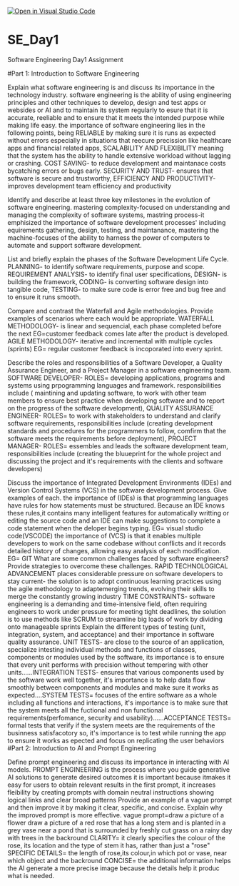 [![Open in Visual Studio Code](https://classroom.github.com/assets/open-in-vscode-2e0aaae1b6195c2367325f4f02e2d04e9abb55f0b24a779b69b11b9e10269abc.svg)](https://classroom.github.com/online_ide?assignment_repo_id=18518697&assignment_repo_type=AssignmentRepo)
# SE_Day1
Software Engineering Day1 Assignment

#Part 1: Introduction to Software Engineering

Explain what software engineering is and discuss its importance in the technology industry.
software engineering is the ability of using engineering principles and other techniques to develop, design and test apps or websides or AI  and to maintain its system regularly to esure that it is accurate, reeliable and to ensure that it meets the intended purpose while making life easy.
the importance of software engineering lies in the following points, being RELIABLE by making sure it is runs as expected without errors especially in situations that reecure precission like healthcare apps and financial related apps, SCALABILITY AND FLEXIBILITY meaning that the system has the ability to handle extensive workload without lagging or crashing. COST SAVING- to reduce development and maintanace costs bycatching errors or bugs early. SECURITY AND TRUST- ensures that software is secure and trustworthy, EFFICIENCY AND PRODUCTIVITY- improves development team efficiency and productivity

Identify and describe at least three key milestones in the evolution of software engineering.
mastering complexity-focused on understanding and managing the complexity of software systems, mastring process-it emphisized the importance of software development processes' including equirements gathering, design, testing, and maintanance, mastering the machine-focuses of the ability to harness the power of computers to automate and support software development.

List and briefly explain the phases of the Software Development Life Cycle.
PLANNING- to identify software requirements, purpose and scope. REQUIREMENT ANALYSIS- to identify final user specifications, DESIGN- is building the framework, CODING- is converting software design into tangible code, TESTING- to make sure code is error free and bug  free and to ensure it runs smooth.

Compare and contrast the Waterfall and Agile methodologies. Provide examples of scenarios where each would be appropriate.
WATERFALL METHODOLOGY- is linear and sequencial, each phase completed before the next EG=customer feedback comes late after the product is developed.
AGILE METHODOLOGY- iterative and incremental with multiple cycles (sprints) EG= regular customer feedback is incoporated into every sprint.

Describe the roles and responsibilities of a Software Developer, a Quality Assurance Engineer, and a Project Manager in a software engineering team.
SOFTWARE DEVELOPER- ROLES= developing applications, programs and systems using prpogramming languages and framework. responsibilities include ( maintining and updating software, to work with other team members to ensure best practice when developing software and to report on the progress of the software development), QUALITY ASSURANCE ENGINEER- ROLES= to work with stakeholders to understand and clarify software requirements, responsibilities include (creating development standards and procedures for the programmers to follow, comfirm that the software meets the requirements before deployment), PROJECT MANAGER- ROLES= essembles and leads the software development team, responsibilities include (creating the bluueprint for the whole project and discussing the project and it's requirements with the clients and software developers)

Discuss the importance of Integrated Development Environments (IDEs) and Version Control Systems (VCS) in the software development process. Give examples of each.
the importance of (IDEs) is that programming languages have rules for how statements must be structured. Because an IDE knows these rules,it contains many intelligent features for automatically writting or editing the source code and an IDE can make suggestions to complete a code statement when the deloper begins typing. EG= visual studio code(VSCODE)
the importance of (VCS) is that it enables multiple developers to work on the same codebase without conflicts and it records detailed history of changes, allowing easy analysis of each modification. EG= GIT
What are some common challenges faced by software engineers? Provide strategies to overcome these challenges.
RAPID TECHNOLOGICAL ADVANCEMENT places considerable pressure on software developers to stay current- the solution is to adopt continuous learning practices using the agile methodology to adaptemerging trends,  evolving their skills to merge the constantly growing industry
TIME CONSTRAINTS- software engineering is a demanding and time-intensive field, often requiring engineers to work under pressure for meeting tight deadlines, the solution is to use methods like SCRUM to streamline big loads of work by dividing onto manageable sprints
Explain the different types of testing (unit, integration, system, and acceptance) and their importance in software quality assurance.
 UNIT TESTS- are close to the source of an application, specialize intesting individual methods and functions of classes, components or modules used by the software, its importance is to ensure that every unit performs with precision without tempering with other units......INTEGRATION TESTS- ensures that various components 
used by the software work well together, it's importance is to help data flow smoothly between components and modules and make sure it works as expected....SYSTEM TESTS= focuses of the entire software as a whole including all functions and interactions, it's importance is to make sure that the system meets all the fuctional and non functional requirements(perfomance, security and usability)......ACCEPTANCE TESTS= formal tests that verify if the system meets are the requirements of the businness satisfacotory so, it's importance is to test while running the app to ensure it works as epected and focus on replicating the user behaviors
#Part 2: Introduction to AI and Prompt Engineering


Define prompt engineering and discuss its importance in interacting with AI models.
PROMPT ENGINEERING is the process where you guide generative AI solutions to generate desired outcomes
it is important because itmakes it easy for users to obtain relevant results in the first prompt, it increases fleibility by creating prompts with domain neutral instructions showing logical links and clear broad patterns
Provide an example of a vague prompt and then improve it by making it clear, specific, and concise. Explain why the improved prompt is more effective.
vague prompt=draw a picture of a flower
draw a picture of a red rose that has a long stem and is planted in a grey vase near a pond that is surrounded by freshly cut grass on a rainy day with trees in the backround
CLARITY= it clearly specifies the colour of the rose, its location and the type of stem it has, rather than just a "rose"
SPECIFIC DETAILS= the length of rose,its colour,in which pot or vase, near which object and the backround
CONCISE= the additional information helps the AI generate a more precise image because the details help it produc what is needed.
